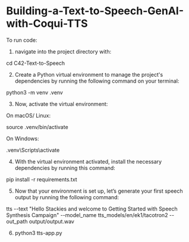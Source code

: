 # Building-a-Text-to-Speech-GenAI-with-Coqui-TTS

To run code:

1. navigate into the project directory with:

cd C42-Text-to-Speech

2. Create a Python virtual environment to manage the project's dependencies by running the following command on your terminal:

python3 -m venv .venv

3. Now, activate the virtual environment:

On macOS/ Linux:

source .venv/bin/activate

On Windows:

.venv\Scripts\activate

4. With the virtual environment activated, install the necessary dependencies by running this command:

pip install -r requirements.txt

5. Now that your environment is set up, let’s generate your first speech output by running the following command:

tts --text "Hello Stackies and welcome to Getting Started with Speech Synthesis Campaign" --model_name tts_models/en/ek1/tacotron2 --out_path output/output.wav

6. python3 tts-app.py
